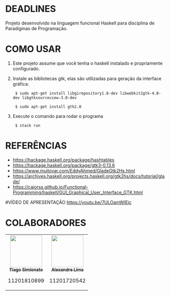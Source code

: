# DEADLINES
Projeto desenvolvido na linguagem funcional Haskell para disciplina de Paradigmas de Programação.


# COMO USAR
1. Este projeto assume que você tenha o haskell instalado e propriamente configurado.
2. Instale as bibliotecas gtk, elas são utilizadas para geração da interface gráfica:

        $ sudo apt-get install libgirepository1.0-dev libwebkit2gtk-4.0-dev libgtksourceview-3.0-dev
        
        $ sudo apt-get install gtk2.0
3. Execute o comando para rodar o programa

        $ stack run
        
# REFERÊNCIAS
- https://hackage.haskell.org/package/hashtables
- https://hackage.haskell.org/package/gtk3-0.13.6
- https://www.muitovar.com/EddyAhmed/GladeGtk2Hs.html
- https://archives.haskell.org/projects.haskell.org/gtk2hs/docs/tutorial/glade/
- https://caiorss.github.io/Functional-Programming/haskell/GUI_Graphical_User_Interface_GTK.html

#VÍDEO DE APRESENTAÇÃO
https://youtu.be/7ULOamWIEjc

# COLABORADORES

<table>
  <td align="center">
      <a href="https://github.com/tiago-simionato">
        <img src="https://github.com/tiago-simionato.png" width="100px;"/><br>
        <sub>
          <b> Tiago Simionato</b>
        </sub>
      </a>
      <p>11201810899</p>
    </td>
    <td align="center">
      <a href="https://github.com/AleeZL">
        <img src="https://github.com/AleeZL.png" width="100px;"/><br>
        <sub>
          <b>Alexandre Lima</b>
        </sub>        
      </a>
      <p>11201720542</p>
    </td>
</table>
      
